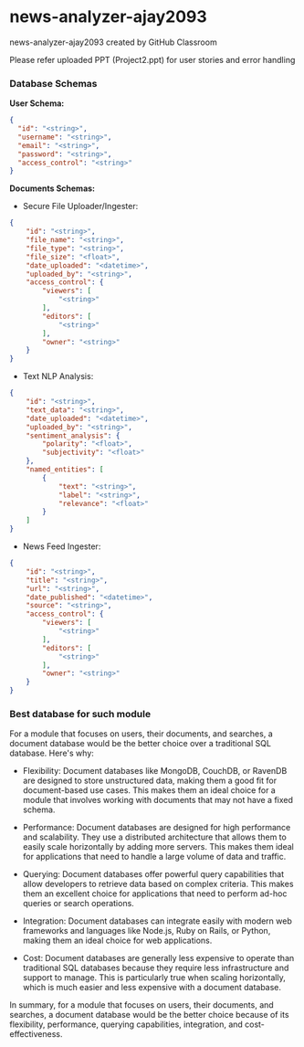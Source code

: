 # news-analyzer-ajay2093
news-analyzer-ajay2093 created by GitHub Classroom

Please refer uploaded PPT (Project2.ppt) for user stories and error handling

### Database Schemas

**User Schema:**
``` json
{
  "id": "<string>",
  "username": "<string>",
  "email": "<string>",
  "password": "<string>",
  "access_control": "<string>"
}
```

**Documents Schemas:**

- Secure File Uploader/Ingester:
``` json
{
    "id": "<string>",
    "file_name": "<string>",
    "file_type": "<string>",
    "file_size": "<float>",
    "date_uploaded": "<datetime>",
    "uploaded_by": "<string>",
    "access_control": {
        "viewers": [
            "<string>"
        ],
        "editors": [
            "<string>"
        ],
        "owner": "<string>"
    }
}
```

- Text NLP Analysis:
``` json
{
    "id": "<string>",
    "text_data": "<string>",
    "date_uploaded": "<datetime>",
    "uploaded_by": "<string>",
    "sentiment_analysis": {
        "polarity": "<float>",
        "subjectivity": "<float>"
    },
    "named_entities": [
        {
            "text": "<string>",
            "label": "<string>",
            "relevance": "<float>"
        }
    ]
}
```

- News Feed Ingester:
``` json
{
    "id": "<string>",
    "title": "<string>",
    "url": "<string>",
    "date_published": "<datetime>",
    "source": "<string>",
    "access_control": {
        "viewers": [
            "<string>"
        ],
        "editors": [
            "<string>"
        ],
        "owner": "<string>"
    }
}
```

### Best database for such module

For a module that focuses on users, their documents, and searches, a document database would be the better choice over a traditional SQL database. Here's why:

* Flexibility: Document databases like MongoDB, CouchDB, or RavenDB are designed to store unstructured data, making them a good fit for document-based use cases. This makes them an ideal choice for a module that involves working with documents that may not have a fixed schema.

* Performance: Document databases are designed for high performance and scalability. They use a distributed architecture that allows them to easily scale horizontally by adding more servers. This makes them ideal for applications that need to handle a large volume of data and traffic.

* Querying: Document databases offer powerful query capabilities that allow developers to retrieve data based on complex criteria. This makes them an excellent choice for applications that need to perform ad-hoc queries or search operations.

* Integration: Document databases can integrate easily with modern web frameworks and languages like Node.js, Ruby on Rails, or Python, making them an ideal choice for web applications.

* Cost: Document databases are generally less expensive to operate than traditional SQL databases because they require less infrastructure and support to manage. This is particularly true when scaling horizontally, which is much easier and less expensive with a document database.

In summary, for a module that focuses on users, their documents, and searches, a document database would be the better choice because of its flexibility, performance, querying capabilities, integration, and cost-effectiveness.







